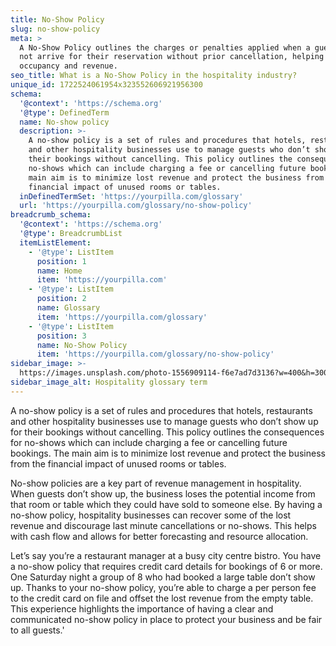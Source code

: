 ```yaml
---
title: No-Show Policy
slug: no-show-policy
meta: >
  A No-Show Policy outlines the charges or penalties applied when a guest does
  not arrive for their reservation without prior cancellation, helping manage
  occupancy and revenue.
seo_title: What is a No-Show Policy in the hospitality industry?
unique_id: 1722524061954x323552606921956300
schema:
  '@context': 'https://schema.org'
  '@type': DefinedTerm
  name: No-show policy
  description: >-
    A no-show policy is a set of rules and procedures that hotels, restaurants
    and other hospitality businesses use to manage guests who don’t show up for
    their bookings without cancelling. This policy outlines the consequences for
    no-shows which can include charging a fee or cancelling future bookings. The
    main aim is to minimize lost revenue and protect the business from the
    financial impact of unused rooms or tables.
  inDefinedTermSet: 'https://yourpilla.com/glossary'
  url: 'https://yourpilla.com/glossary/no-show-policy'
breadcrumb_schema:
  '@context': 'https://schema.org'
  '@type': BreadcrumbList
  itemListElement:
    - '@type': ListItem
      position: 1
      name: Home
      item: 'https://yourpilla.com'
    - '@type': ListItem
      position: 2
      name: Glossary
      item: 'https://yourpilla.com/glossary'
    - '@type': ListItem
      position: 3
      name: No-Show Policy
      item: 'https://yourpilla.com/glossary/no-show-policy'
sidebar_image: >-
  https://images.unsplash.com/photo-1556909114-f6e7ad7d3136?w=400&h=300&fit=crop&auto=format
sidebar_image_alt: Hospitality glossary term
---
```

A no-show policy is a set of rules and procedures that hotels, restaurants and other hospitality businesses use to manage guests who don’t show up for their bookings without cancelling. This policy outlines the consequences for no-shows which can include charging a fee or cancelling future bookings. The main aim is to minimize lost revenue and protect the business from the financial impact of unused rooms or tables.

No-show policies are a key part of revenue management in hospitality. When guests don’t show up, the business loses the potential income from that room or table which they could have sold to someone else. By having a no-show policy, hospitality businesses can recover some of the lost revenue and discourage last minute cancellations or no-shows. This helps with cash flow and allows for better forecasting and resource allocation.

Let’s say you’re a restaurant manager at a busy city centre bistro. You have a no-show policy that requires credit card details for bookings of 6 or more. One Saturday night a group of 8 who had booked a large table don’t show up. Thanks to your no-show policy, you’re able to charge a per person fee to the credit card on file and offset the lost revenue from the empty table. This experience highlights the importance of having a clear and communicated no-show policy in place to protect your business and be fair to all guests.'
